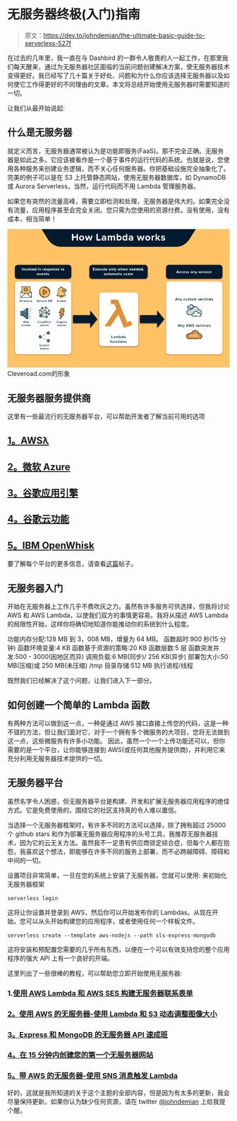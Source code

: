 # 无服务器终极(入门)指南

> 原文：<https://dev.to/johndemian/the-ultimate-basic-guide-to-serverless-527f>

在过去的几年里，我一直在与 Dashbird 的一群令人敬畏的人一起工作，在那里我们每天醒来，通过为无服务器社区面临的当前问题创建解决方案，使无服务器技术变得更好。我已经写了几十篇关于好处、问题和为什么你应该选择无服务器以及如何使它工作得更好的不同理由的文章。本文将总结开始使用无服务器时需要知道的一切。

让我们从最开始说起:

## 什么是无服务器

就定义而言，无服务器通常被认为是功能即服务(FaaS)。那不完全正确。无服务器是如此之多。它应该被看作是一个基于事件的运行代码的系统。也就是说，您使用各种服务来创建业务逻辑，而不关心任何服务器。你把基础设施完全抽象化了。完美的例子可以是在 S3 上托管静态网站，使用无服务器数据库，如 DynamoDB 或 Aurora Serverless，当然，运行代码而不用 Lambda 管理服务器。

如果您有突然的流量高峰，需要立即检测和处理，无服务器是伟大的。如果完全没有流量，应用程序甚至会完全关闭。您只需为您使用的资源付费。没有使用，没有成本，相当简单！

[![](img/f1befe9eee5e6ec261a7b503e057c029.png)](https://res.cloudinary.com/practicaldev/image/fetch/s--0m9IuI5W--/c_limit%2Cf_auto%2Cfl_progressive%2Cq_auto%2Cw_880/https://www.cleveroad.cimg/article-previews/how-works-3.png)
Cleveroad.com的形象

## 无服务器服务提供商

这里有一些最流行的无服务器平台，可以帮助开发者了解当前可用的选项

## [1。AWSλ](https://aws.amazon.com/lambda/)

## [2。微软 Azure](https://azure.microsoft.com/en-us/)

## [3。谷歌应用引擎](https://cloud.google.com/appengine/)

## [4。谷歌云功能](https://cloud.google.com/functions/)

## [5。IBM OpenWhisk](https://console.bluemix.net/openwhisk/)

要了解每个平台的更多信息，请查看[这篇](%E2%80%9Dhttps://dashbird.io/blog/serverless-platforms-2018/%E2%80%9D)帖子。

## 无服务器入门

开始在无服务器上工作几乎不费吹灰之力。虽然有许多服务可供选择，但我将讨论 AWS 和 AWS Lambda，以使我们双方的事情更容易。我将从描述 AWS Lambda 的局限性开始，这样你将确切地知道你能推动你的系统到什么程度。

功能内存分配:128 MB 到 3，008 MB，增量为 64 MB。
函数超时:900 秒(15 分钟)
函数环境变量:4 KB
函数基于资源的策略:20 KB
函数层数:5 层
函数突发并发:500 - 3000(因地区而异)
调用负载:6 MB(同步)/ 256 KB(异步)
部署包大小:50 MB(压缩)或 250 MB(未压缩)
/tmp 目录存储:512 MB
执行进程/线程

既然我们已经解决了这个问题，让我们进入下一部分。

## 如何创建一个简单的 Lambda 函数

有两种方法可以做到这一点，一种是通过 AWS 接口直接上传您的代码，这是一种不错的方法，但让我们面对它，对于一个拥有多个微服务的大项目，您将无法做到这一点，这些微服务有许多小功能。
因此，虽然一个一个上传功能还可以，但你需要的是一个平台，让你能够连接到 AWS(或任何其他服务提供商)，并利用它来充分利用无服务器技术提供的一切。

## 无服务器平台

虽然名字令人困惑，但无服务器平台是构建、开发和扩展无服务器应用程序的绝佳方式。它是免费使用的，围绕它的社区支持真的令人难以置信。

当选择一个无服务器框架时，有许多不同的方法可以选择，除了拥有超过 25000 个 github stars 和作为部署无服务器应用程序的头号工具，我推荐无服务器技术，因为它的云无关方法。虽然我不一定患有供应商锁定综合症，但每个人都在抱怨，我喜欢这个想法，即能够在许多不同的服务上部署，而不必跨越障碍、障碍和中间的一切。

设置项目非常简单，一旦在您的系统上安装了无服务器，您就可以使用:
来初始化无服务器框架

```
serverless login 
```

这将让你设置并登录到 AWS，然后你可以开始发布你的 Lambdas。从现在开始，您可以从头开始构建您的应用程序，或者使用任何一个样板文件。

```
serverless create --template aws-nodejs --path sls-express-mongodb 
```

这将安装和预配置您需要的几乎所有东西，以便在一个可以有效支持您的整个应用程序的强大 API 上有一个良好的开端。

这里列出了一些很棒的教程，可以帮助您立即开始使用无服务器:

### 1.[使用 AWS Lambda 和 AWS SES 构建无服务器联系表单](%E2%80%9Dhttps://dashbird.io/blog/building-a-serverless-contact-form-with-aws-lambda-and-aws-ses/%E2%80%9D)

### [2。使用 AWS 的无服务器-使用 Lambda 和 S3 动态调整图像大小](%E2%80%9Dhttps://dashbird.io/blog/a-crash-course-on-serverless-with-aws-image-resize-on-the-fly-with-lambda-and-s3/%E2%80%9D)

### [3。Express 和 MongoDB 的无服务器 API 速成班](%E2%80%9Dhttps://dashbird.io/blog/a-crash-course-on-serverless-apis-with-express-and-mongodb/%E2%80%9D)

### [4。在 15 分钟内创建您的第一个无服务器网站](%E2%80%9Dhttps://dashbird.io/blog/create-your-first-website-in-15-minutes/)

### [5。带 AWS 的无服务器-使用 SNS 消息触发 Lambda](%E2%80%9Dhttps://dashbird.io/blog/a-crash-course-on-serverless-with-aws-triggering-lambda-with-sns-messaging/%E2%80%9D)

好的，这就是我所知道的关于这个主题的全部内容，但是因为有太多的更新，我会尽量保持更新。如果你认为缺少任何资源，请在 twitter [@johndemian](https://dev.to/johndemian) 上给我提个醒。